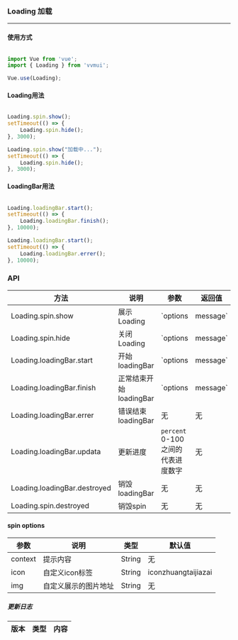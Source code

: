 <!--
 * @Author: Fone丶峰
 * @Date: 2019-10-22 11:32:29
 * @LastEditors: Fone丶峰
 * @LastEditTime: 2020-05-12 15:41:48
 * @Description: msg
 * @Email: qinrifeng@163.com
 * @Github: https://github.com/FoneQinrf
 -->

### Loading 加载
---

#### 使用方式

``` javascript

import Vue from 'vue';
import { Loading } from 'vvmui';

Vue.use(Loading);

```


#### Loading用法


``` javascript

Loading.spin.show();
setTimeout(() => {
    Loading.spin.hide();
}, 3000);

Loading.spin.show("加载中...");
setTimeout(() => {
    Loading.spin.hide();
}, 3000);

```


#### LoadingBar用法


``` javascript

Loading.loadingBar.start();
setTimeout(() => {
    Loading.loadingBar.finish();
}, 10000);

Loading.loadingBar.start();
setTimeout(() => {
    Loading.loadingBar.errer();
}, 10000);

```


### API
| 方法 | 说明 | 参数 | 返回值 |
|------|------------|------------|------------|
| Loading.spin.show  | 展示Loading    | `options | message`        | 无 |
| Loading.spin.hide  | 关闭Loading       | `options | message`      | 无 |
| Loading.loadingBar.start  | 开始loadingBar      | `options | message`       | 无 | 
| Loading.loadingBar.finish  | 正常结束开始loadingBar     | `options | message`   | 无 |
| Loading.loadingBar.errer  | 错误结束loadingBar     | 无       | 无 |
| Loading.loadingBar.updata  | 更新进度    |  `percent` 0-100之间的代表进度数字      | 无 |
| Loading.loadingBar.destroyed  | 销毁loadingBar    |  无      | 无 |
| Loading.spin.destroyed  | 销毁spin    |  无     | 无 |

#### spin options
| 参数 | 说明 | 类型 | 默认值 |
|------|------------|------------|------------|
| context  | 提示内容     | String        | 无 |
| icon  | 自定义icon标签   | String        | iconzhuangtaijiazai |
| img  |  自定义展示的图片地址  | String        | 无 |

##### 更新日志
| 版本 |类型|内容|
|:-------------:|:-|:-|